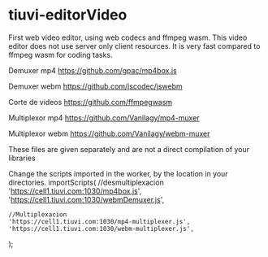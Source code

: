 # tiuvi-editorVideo
First web video editor, using web codecs and ffmpeg wasm. This video editor does not use server only client resources. It is very fast compared to ffmpeg wasm for coding tasks.

Demuxer mp4
https://github.com/gpac/mp4box.js

Demuxer webm
https://github.com/jscodec/jswebm

Corte de videos
https://github.com/ffmpegwasm

Multiplexor mp4
https://github.com/Vanilagy/mp4-muxer

Multiplexor webm
https://github.com/Vanilagy/webm-muxer

These files are given separately and are not a direct compilation of your libraries

Change the scripts imported in the worker, by the location in your directories.
importScripts(
    //desmultiplexacion
    'https://cell1.tiuvi.com:1030/mp4box.js',
    'https://cell1.tiuvi.com:1030/webmDemuxer.js',

    //Multiplexacion
    'https://cell1.tiuvi.com:1030/mp4-multiplexer.js',
    'https://cell1.tiuvi.com:1030/webm-multiplexer.js',
);


